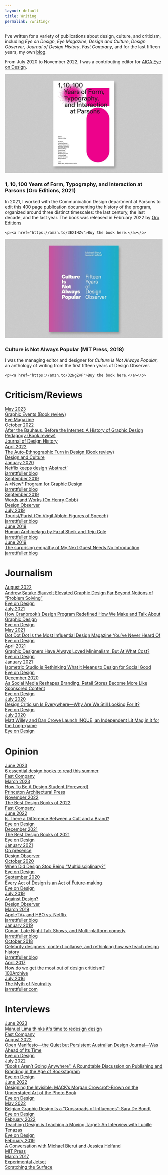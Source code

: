 ```yaml
---
layout: default
title: Writing
permalink: /writing/
---
```


<div class="about-intro">
        <p>I’ve written for a variety of publications about design, culture, and criticism, including <i>Eye on Design</i>, <i>Eye Magazine</i>, <i>Design and Culture</i>, <i>Design Observer</i>, <i>Journal of Design History</i>, <i>Fast Company</i>, and for the last fifteen years, my own <a href="http://www.jarrettfuller.blog">blog</a>.</p>
        <p>From July 2020 to November 2022, I was a contributing editor for <a href="https://eyeondesign.aiga.org/author/jarrett_fulleraiga-org/">AIGA Eye on Design</a>.</p>

</div>

<div class="images clearfix">


<!--<h1>Books</h1>-->
<div class="images-left"><img src="/images/writing_parsons.jpg">
    <h3>1, 10, 100 Years of Form, Typography, and Interaction at Parsons (Oro Editions, 2021)</h3>
    <p>In 2021, I worked with the Communication Design department at Parsons to edit this 400 page publication documenting the history of the program, organized around three distinct timescales: the last century, the last decade, and the last year. The book was released in February 2022 by <a href="https://www.oroeditions.com/">Oro Editions</a></p>

    <p><a href="https://amzn.to/3EXIHZv">Buy the book here.</a></p>
</div>

<div class="images-right"><img src="/images/writing_designobserver.jpg">
    <h3>Culture is Not Always Popular (MIT Press, 2018)</h3>
    <p>I was the managing editor and designer for <i>Culture is Not Always Popular</i>, an anthology of writing from the first fifteen years of Design Observer.</p>

    <p><a href="https://amzn.to/32NgZvP">Buy the book here.</a></p>
</div>

</div>


<main class="archive-preview">

<h1>Criticism/Reviews</h1>

<a href="https://www.eyemagazine.com/review/article/the-purpose-is-what-it-does">
<div class="object">
        <div class="term">May 2023</div>
        <div class="writing-title">Graphic Events (Book review)</div>
        <div class="school">Eye Magazine</div>
</div>
</a>

<a href="https://academic.oup.com/jdh/advance-article-abstract/doi/10.1093/jdh/epac039/6760291?redirectedFrom=fulltext">
<div class="object">
        <div class="term">October 2022</div>
        <div class="writing-title">After the Bauhaus, Before the Internet: A History of Graphic Design Pedagogy (Book review)</div>
        <div class="school">Journal of Design History</div>
</div>
</a>

<a href="https://www.tandfonline.com/doi/full/10.1080/17547075.2022.2061138">
<div class="object">
        <div class="term">April 2022</div>
        <div class="writing-title">The Auto-Ethnographic Turn in Design (Book review)</div>
        <div class="school">Design and Culture</div>
</div>
</a>

<a href="https://www.jarrettfuller.blog/2020/01/abstract/">
<div class="object">
        <div class="term">January 2020</div>
        <div class="writing-title">Netflix keeps design ‘Abstract’</div>
        <div class="school">jarrettfuller.blog</div>
</div>
</a>

<a href="https://www.jarrettfuller.blog/2019/11/a-new-program/">
<div class="object">
        <div class="term">September 2019</div>
        <div class="writing-title">A *New* Program for Graphic Design</div>
        <div class="school">jarrettfuller.blog</div>
</div>
</a>

<a href="https://designobserver.com/article.php?id=40113">
<div class="object">
        <div class="term">September 2019</div>
        <div class="writing-title">Words and Works (On Henry Cobb)</div>
        <div class="school">Design Observer</div>
</div>
</a>

<a href="https://www.jarrettfuller.blog/2019/07/virgil-abloh/">
<div class="object">
        <div class="term">July 2019</div>
        <div class="writing-title">Tourist/Purist (On Virgil Abloh: Figures of Speech)</div>
        <div class="school">jarrettfuller.blog</div>
</div>
</a>

<a href="https://www.jarrettfuller.blog/2019/06/human-archipelago/">
<div class="object">
        <div class="term">June 2019</div>
        <div class="writing-title">Human Archipelago by Fazal Sheik and Teju Cole</div>
        <div class="school">jarrettfuller.blog</div>
</div>
</a>

<a href="https://www.jarrettfuller.blog/2019/06/letterman/">
<div class="object">
        <div class="term">June 2019</div>
        <div class="writing-title">The surprising empathy of My Next Guest Needs No Introduction</div>
        <div class="school">jarrettfuller.blog</div>
</div>
</a>


<h1>Journalism</h1>

<a href="https://eyeondesign.aiga.org/andrew-satake-blauvelt-elevated-graphic-design-far-beyond-notions-of-problem-solving/">
<div class="object">
        <div class="term">August 2022</div>
        <div class="writing-title">Andrew Satake Blauvelt Elevated Graphic Design Far Beyond Notions of “Problem Solving”</div>
        <div class="school">Eye on Design</div>
</div>
</a>

<a href="https://eyeondesign.aiga.org/how-cranbrooks-design-program-redefined-how-we-make-and-talk-about-graphic-design/">
<div class="object">
        <div class="term">July 2021</div>
        <div class="writing-title">How Cranbrook’s Design Program Redefined How We Make and Talk About Graphic Design</div>
        <div class="school">Eye on Design</div>
</div>
</a>

<a href="https://eyeondesign.aiga.org/dot-dot-dot-is-the-most-influential-design-magazine-youve-never-heard-of/">
<div class="object">
        <div class="term">May 2021</div>
        <div class="writing-title">Dot Dot Dot Is the Most Influential Design Magazine You’ve Never Heard Of</div>
        <div class="school">Eye on Design</div>
</div>
</a>

<a href="https://eyeondesign.aiga.org/graphic-designers-have-always-loved-minimalism-but-at-what-cost/">
<div class="object">
        <div class="term">April 2021</div>
        <div class="writing-title">Graphic Designers Have Always Loved Minimalism. But At What Cost?</div>
        <div class="school">Eye on Design</div>
</div>
</a>

<a href="https://eyeondesign.aiga.org/how-cranbrooks-design-program-redefined-how-we-make-and-talk-about-graphic-design/">
<div class="object">
        <div class="term">January 2021</div>
        <div class="writing-title">Isometric Studio is Rethinking What it Means to Design for Social Good</div>
        <div class="school">Eye on Design</div>
</div>
</a>

<a href="https://eyeondesign.aiga.org/as-social-media-reshapes-branding-retail-stores-become-more-like-sponsored-content/">
<div class="object">
        <div class="term">December 2020</div>
        <div class="writing-title">As Social Media Reshapes Branding, Retail Stores Become More Like Sponsored Content</div>
        <div class="school">Eye on Design</div>
</div>
</a>

<a href="https://eyeondesign.aiga.org/design-criticism-is-everywhere-why-are-we-still-looking-for-it/">
<div class="object">
        <div class="term">July 2020</div>
        <div class="writing-title">Design Criticism Is Everywhere—Why Are We Still Looking For It?</div>
        <div class="school">Eye on Design</div>
</div>
</a>

<a href="https://eyeondesign.aiga.org/matt-willey-and-dan-crowe-launch-inque-an-independent-lit-mag-in-it-for-the-long-game/">
<div class="object">
        <div class="term">July 2020</div>
        <div class="writing-title">Matt Willey and Dan Crowe Launch INQUE, an Independent Lit Mag in it for the Long-game</div>
        <div class="school">Eye on Design</div>
</div>
</a>

<h1>Opinion</h1>

<a href="https://www.fastcompany.com/90912036/6-essential-design-books-for-summer">
<div class="object">
        <div class="term">June 2023</div>
        <div class="writing-title">6 essential design books to read this summer</div>
        <div class="school">Fast Company</div>
</div>
</a>

<a href="https://papress.com/collections/coming-soon/products/how-to-be-a-design-student">
<div class="object">
        <div class="term">March 2023</div>
        <div class="writing-title">How To Be A Design Student (Foreword)</div>
        <div class="school">Princeton Architectural Press</div>
</div>
</a>

<a href="https://www.fastcompany.com/90814335/the-best-design-books-of-2022">
<div class="object">
        <div class="term">November 2022</div>
        <div class="writing-title">The Best Design Books of 2022</div>
        <div class="school">Fast Company</div>
</div>
</a>

<a href="https://eyeondesign.aiga.org/what-makes-something-a-cult-and-something-else-a-brand/">
<div class="object">
        <div class="term">June 2022</div>
        <div class="writing-title">Is There a Difference Between a Cult and a Brand?</div>
        <div class="school">Eye on Design</div>
</div>
</a>

<a href="https://eyeondesign.aiga.org/the-best-design-books-of-2021/">
<div class="object">
        <div class="term">December 2021</div>
        <div class="writing-title">The Best Design Books of 2021</div>
        <div class="school">Eye on Design</div>
</div>
</a>

<a href="https://designobserver.substack.com/p/january-newsletter-jarrett-fuller">
<div class="object">
        <div class="term">January 2021</div>
        <div class="writing-title">On presence</div>
        <div class="school">Design Observer</div>
</div>
</a>

<a href="https://eyeondesign.aiga.org/when-did-design-stop-being-multidisciplinary/">
<div class="object">
        <div class="term">October 2020</div>
        <div class="writing-title">When Did Design Stop Being “Multidisciplinary?”</div>
        <div class="school">Eye on Design</div>
</div>
</a>

<a href="https://eyeondesign.aiga.org/every-act-of-design-is-an-act-of-future-making/">
<div class="object">
        <div class="term">September 2020</div>
        <div class="writing-title">Every Act of Design is an Act of Future-making</div>
        <div class="school">Eye on Design</div>
</div>
</a>

<a href="https://designobserver.com/article.php?id=40090">
<div class="object">
        <div class="term">July 2019</div>
        <div class="writing-title">Against Design?</div>
        <div class="school">Design Observer</div>
</div>
</a>

<a href="https://www.jarrettfuller.blog/2019/03/apple-hbo/">
<div class="object">
        <div class="term">March 2019</div>
        <div class="writing-title">AppleTV+ and HBO vs. Netflix</div>
        <div class="school">jarrettfuller.blog</div>
</div>
</a>

<a href="https://www.jarrettfuller.blog/2019/01/conan/">
<div class="object">
        <div class="term">January 2019</div>
        <div class="writing-title">Conan, Late Night Talk Shows, and Multi-platform comedy</div>
        <div class="school">jarrettfuller.blog</div>
</div>
</a>

<a href="https://jarrettfuller.com/projects/celebrity-designers">
<div class="object">
        <div class="term">October 2018</div>
        <div class="writing-title">Celebrity designers, context collapse, and rethinking how we teach design history</div>
        <div class="school">jarrettfuller.blog</div>
</div>
</a>

<a href="http://new.100archive.com/article/viewpoints-jarrett-fuller">
<div class="object">
        <div class="term">April 2017</div>
        <div class="writing-title">How do we get the most out of design criticism?</div>
        <div class="school">100Archive</div>
</div>
</a>

<a href="https://jarrettfuller.com/projects/neutrality">
<div class="object">
        <div class="term">July 2016</div>
        <div class="writing-title">The Myth of Neutrality</div>
        <div class="school">jarrettfuller.com</div>
</div>
</a>

<h1>Interviews</h1>

<a href="https://www.fastcompany.com/90909909/manuel-lima-new-designer">
<div class="object">
        <div class="term">June 2023</div>
        <div class="writing-title">Manuel Lima thinks it's time to redesign design</div>
        <div class="school">Fast Company</div>
</div>
</a>

<a href="https://eyeondesign.aiga.org/open-manifesto-the-quiet-but-persistent-australian-design-journal-was-ahead-of-its-time/">
<div class="object">
        <div class="term">August 2022</div>
        <div class="writing-title">Open Manifesto—the Quiet but Persistent Australian Design Journal—Was Ahead of Its Time</div>
        <div class="school">Eye on Design</div>
</div>
</a>

<a href="https://eyeondesign.aiga.org/books-arent-going-anywhere-a-roundtable-discussion-on-publishing-and-branding-in-the-age-of-bookstagram/">
<div class="object">
        <div class="term">July 2022</div>
        <div class="writing-title">“Books Aren’t Going Anywhere”: A Roundtable Discussion on Publishing and Branding in the Age of Bookstagram</div>
        <div class="school">Eye on Design</div>
</div>
</a>

<a href="https://eyeondesign.aiga.org/designing-the-invisible-macks-morgan-crowcroft-brown-on-the-understated-art-of-the-photo-book/">
<div class="object">
        <div class="term">June 2022</div>
        <div class="writing-title">Designing the Invisible: MACK’s Morgan Crowcroft-Brown on the Understated Art of the Photo Book</div>
        <div class="school">Eye on Design</div>
</div>
</a>

<a href="https://eyeondesign.aiga.org/the-histories-of-belgian-graphic-design-are-a-crossroads-of-influences/">
<div class="object">
        <div class="term">May 2022</div>
        <div class="writing-title">Belgian Graphic Design Is a “Crossroads of Influences”: Sara De Bondt</div>
        <div class="school">Eye on Design</div>
</div>
</a>

<a href="https://eyeondesign.aiga.org/designer-educator-lucille-tenazas-on-teaching-design-as-both-a-noun-and-a-verb/">
<div class="object">
        <div class="term">February 2022</div>
        <div class="writing-title">Teaching Design is Teaching a Moving Target: An Interview with Lucille Tenazas</div>
        <div class="school">Eye on Design</div>
</div>
</a>

<a href="https://mitpress.mit.edu/blog/conversation-michael-bierut-and-jessica-helfand-culture-not-always-popular-fifteen-years">
<div class="object">
        <div class="term">February 2019</div>
        <div class="writing-title">A Conversation with Michael Bierut and Jessica Helfand</div>
        <div class="school">MIT Press</div>
</div>
</a>

<a href="https://medium.com/scratchingthesurfacefm/an-interview-with-experimental-jetset-91b49c245a6">
<div class="object">
        <div class="term">March 2017</div>
        <div class="writing-title">Experimental Jetset</div>
        <div class="school">Scratching the Surface</div>
</div>
</a>
